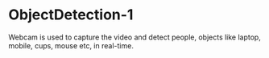 # ObjectDetection-1 
Webcam is used to capture the video and detect people, objects like laptop, mobile, cups, mouse etc, in real-time.
